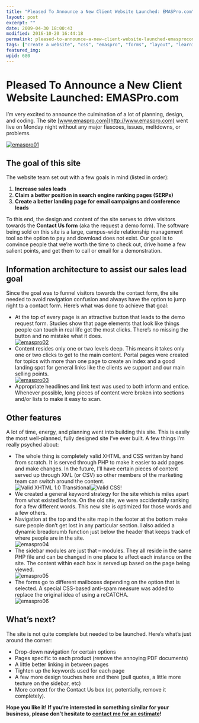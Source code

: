 ```yaml
---
title: "Pleased To Announce a New Client Website Launched: EMASPro.com"
layout: post
excerpt: ""
date: 2009-04-30 18:00:43
modified: 2016-10-20 16:44:18
permalink: pleased-to-announce-a-new-client-website-launched-emasprocom/index.html
tags: ["create a website", "css", "emaspro", "forms", "layout", "learning php", "xhtml", "design &amp; creative process"]
featured_img: 
wpid: 680
---
```


# Pleased To Announce a New Client Website Launched: EMASPro.com

I’m very excited to announce the culmination of a lot of planning, design, and coding. The site [www.emaspro.com](http://www.emaspro.com) went live on Monday night without any major fiascoes, issues, meltdowns, or problems.

[![emaspro01](/_images/2009/04/emaspro01.jpg "emaspro01")](http://emaspro.com)

The goal of this site
---------------------

The website team set out with a few goals in mind (listed in order):

1. **Increase sales leads**
2. **Claim a better position in search engine ranking pages (SERPs)**
3. **Create a better landing page for email campaigns and conference leads**

To this end, the design and content of the site serves to drive visitors towards the **Contact Us form** (aka the request a demo form). The software being sold on this site is a large, campus-wide relationship management tool so the option to pay and download does not exist. Our goal is to convince people that we’re worth the time to check out, drive home a few salient points, and get them to call or email for a demonstration.

Information architecture to assist our sales lead goal
------------------------------------------------------

Since the goal was to funnel visitors towards the contact form, the site needed to avoid navigation confusion and always have the option to jump right to a contact form. Here’s what was done to achieve that goal:

- At the top of every page is an attractive button that leads to the demo request form. Studies show that page elements that look like things people can touch in real life get the most clicks. There’s no missing the button and no mistake what it does.  
  [![emaspro02](/_images/2009/04/emaspro02.jpg "emaspro02")](http://emaspro.com/contact/)
- Content resides only one or two levels deep. This means it takes only one or two clicks to get to the main content. Portal pages were created for topics with more than one page to create an index and a good landing spot for general links like the clients we support and our main selling points.  
  [![emaspro03](/_images/2009/04/emaspro03.jpg "emaspro03")](http://emaspro.com/why-emas-pro/)
- Appropriate headlines and link text was used to both inform and entice. Whenever possible, long pieces of content were broken into sections and/or lists to make it easy to scan.

Other features
--------------

A lot of time, energy, and planning went into building this site. This is easily the most well-planned, fully designed site I’ve ever built. A few things I’m really psyched about:

- The whole thing is completely valid XHTML and CSS written by hand from scratch. It is served through PHP to make it easier to add pages and make changes. In the future, I’ll have certain pieces of content served up through XML (or CSV) so other members of the marketing team can switch around the content.  
  ![Valid XHTML 1.0 Transitional](http://www.w3.org/Icons/valid-xhtml10)![Valid CSS!](http://jigsaw.w3.org/css-validator/images/vcss)
- We created a general keyword strategy for the site which is miles apart from what existed before. On the old site, we were accidentally ranking for a few different words. This new site is optimized for those words and a few others.
- Navigation at the top and the site map in the footer at the bottom make sure people don’t get lost in any particular section. I also added a dynamic breadcrumb function just below the header that keeps track of where people are in the site.  
  ![emaspro04](/_images/2009/04/emaspro04.jpg "emaspro04")
- The sidebar modules are just that – modules. They all reside in the same PHP file and can be changed in one place to affect each instance on the site. The content within each box is served up based on the page being viewed.  
  ![emaspro05](/_images/2009/04/emaspro05.jpg "emaspro05")
- The forms go to different mailboxes depending on the option that is selected. A special CSS-based anti-spam measure was added to replace the original idea of using a reCATCHA.  
  ![emaspro06](/_images/2009/04/emaspro06.jpg "emaspro06")

What’s next?
------------

The site is not quite complete but needed to be launched. Here’s what’s just around the corner:

- Drop-down navigation for certain options
- Pages specific to each product (remove the annoying PDF documents)
- A little better linking in between pages
- Tighten up the keywords used for each page
- A few more design touches here and there (pull quotes, a little more texture on the sidebar, etc)
- More context for the Contact Us box (or, potentially, remove it completely).

**Hope you like it! If you’re interested in something similar for your business, please don’t hesitate to [contact me for an estimate](/contact)!**